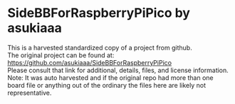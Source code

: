 
# SideBBForRaspberryPiPico by asukiaaa  
This is a harvested standardized copy of a project from github.  
The original project can be found at:  
https://github.com/asukiaaa/SideBBForRaspberryPiPico  
Please consult that link for additional, details, files, and license information.  
Note: It was auto harvested and if the original repo had more than one board file or anything out of the ordinary the files here are likely not representative.  
    